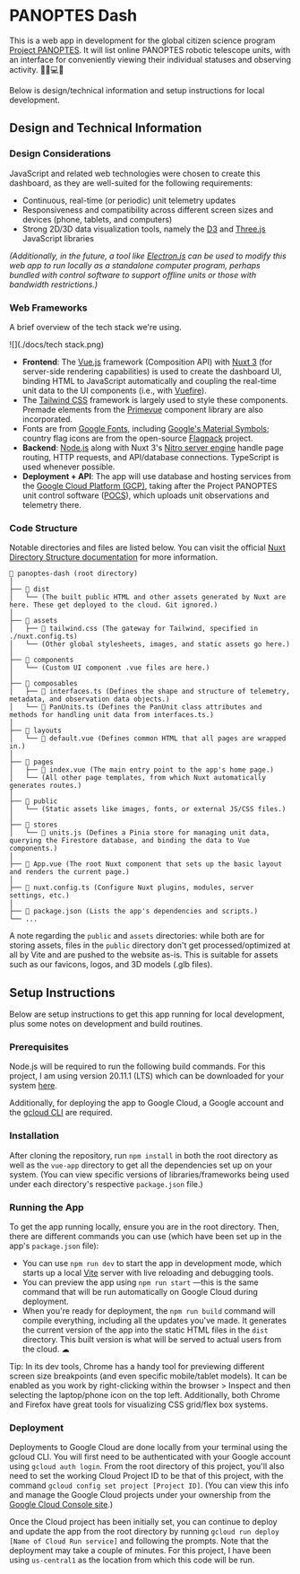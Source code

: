 # PANOPTES Dash

This is a web app in development for the global citizen science program [Project PANOPTES](https://www.projectpanoptes.org/). It will list online PANOPTES robotic telescope units, with an interface for conveniently viewing their individual statuses and observing activity. 🔭🌐💻📱

Below is design/technical information and setup instructions for local development.

## Design and Technical Information

### Design Considerations

JavaScript and related web technologies were chosen to create this dashboard, as they are well-suited for the following requirements:

- Continuous, real-time (or periodic) unit telemetry updates
- Responsiveness and compatibility across different screen sizes and devices (phone, tablets, and computers)
- Strong 2D/3D data visualization tools, namely the [D3](https://d3js.org/) and [Three.js](https://threejs.org/) JavaScript libraries

*(Additionally, in the future, a tool like [Electron.js](https://www.electronjs.org/) can be used to modify this web app to run locally as a standalone computer program, perhaps bundled with control software to support offline units or those with bandwidth restrictions.)*

### Web Frameworks

A brief overview of the tech stack we're using.

![](./docs/tech stack.png)

- **Frontend**: The [Vue.js](https://vuejs.org/) framework (Composition API) with [Nuxt 3](https://nuxt.com/) (for server-side rendering capabilities) is used to create the dashboard UI, binding HTML to JavaScript automatically and coupling the real-time unit data to the UI components (i.e., with [Vuefire](https://vuefire.vuejs.org/)).
- The [Tailwind CSS](https://tailwindcss.com/) framework is largely used to style these components. Premade elements from the [Primevue](https://primevue.org/) component library are also incorporated.
- Fonts are from [Google Fonts](https://fonts.google.com/), including [Google's Material Symbols](https://fonts.google.com/icons); country flag icons are from the open-source [Flagpack](https://flagpack.xyz/) project.
- **Backend**: [Node.js](https://nodejs.org/en) along with Nuxt 3's [Nitro server engine](https://nuxt.com/docs/guide/concepts/server-engine) handle page routing, HTTP requests, and API/database connections. TypeScript is used whenever possible.
- **Deployment + API**: The app will use database and hosting services from the [Google Cloud Platform (GCP)](https://cloud.google.com/?hl=en), taking after the Project PANOPTES unit control software ([POCS](https://github.com/panoptes/POCS)), which uploads unit observations and telemetry there.

### Code Structure

Notable directories and files are listed below. You can visit the official [Nuxt Directory Structure documentation](https://nuxt.com/docs/guide/directory-structure/app) for more information.

```
📂 panoptes-dash (root directory)
│
├── 📂 dist
│   └── (The built public HTML and other assets generated by Nuxt are here. These get deployed to the cloud. Git ignored.)
│
├── 📂 assets
│   ├── 📄 tailwind.css (The gateway for Tailwind, specified in ./nuxt.config.ts)
│   └── (Other global stylesheets, images, and static assets go here.)
│
├── 📂 components
│   └── (Custom UI component .vue files are here.)
│
├── 📂 composables
│   ├── 📄 interfaces.ts (Defines the shape and structure of telemetry, metadata, and observation data objects.)
│   └── 📄 PanUnits.ts (Defines the PanUnit class attributes and methods for handling unit data from interfaces.ts.)
│
├── 📂 layouts
│   └── 📄 default.vue (Defines common HTML that all pages are wrapped in.)
│
├── 📂 pages
│   ├── 📄 index.vue (The main entry point to the app's home page.)
│   └── (All other page templates, from which Nuxt automatically generates routes.)
│
├── 📂 public
│   └── (Static assets like images, fonts, or external JS/CSS files.)
│
├── 📂 stores
│   └── 📄 units.js (Defines a Pinia store for managing unit data, querying the Firestore database, and binding the data to Vue components.)
│
├── 📄 App.vue (The root Nuxt component that sets up the basic layout and renders the current page.)
│
├── 📄 nuxt.config.ts (Configure Nuxt plugins, modules, server settings, etc.)
│
├── 📄 package.json (Lists the app's dependencies and scripts.)
└── ...
```

A note regarding the `public` and `assets` directories: while both are for storing assets, files in the `public` directory don't get processed/optimized at all by Vite and are pushed to the website as-is. This is suitable for assets such as our favicons, logos, and 3D models (.glb files).

## Setup Instructions

Below are setup instructions to get this app running for local development, plus some notes on development and build routines.

### Prerequisites

Node.js will be required to run the following build commands. For this project, I am using version 20.11.1 (LTS) which can be downloaded for your system [here](https://nodejs.org/dist/v20.11.1/).

Additionally, for deploying the app to Google Cloud, a Google account and the [gcloud CLI](https://cloud.google.com/sdk/docs/install) are required.

### Installation

After cloning the repository, run `npm install` in both the root directory as well as the `vue-app` directory to get all the dependencies set up on your system. (You can view specific versions of libraries/frameworks being used under each directory's respective `package.json` file.)

### Running the App

To get the app running locally, ensure you are in the root directory. Then, there are different commands you can use (which have been set up in the app's `package.json` file):

- You can use `npm run dev` to start the app in development mode, which starts up a local [Vite](https://vitejs.dev/) server with live reloading and debugging tools.
- You can preview the app using `npm run start` —this is the same command that will be run automatically on Google Cloud during deployment.
- When you're ready for deployment, the `npm run build` command will compile everything, including all the updates you've made. It generates the current version of the app into the static HTML files in the `dist` directory. This built version is what will be served to actual users from the cloud. ☁

Tip: In its dev tools, Chrome has a handy tool for previewing different screen size breakpoints (and even specific mobile/tablet models). It can be enabled as you work by right-clicking within the browser > Inspect and then selecting the laptop/phone icon on the top left. Additionally, both Chrome and Firefox have great tools for visualizing CSS grid/flex box systems.

### Deployment

Deployments to Google Cloud are done locally from your terminal using the gcloud CLI. You will first need to be authenticated with your Google account using `gcloud auth login`. From the root directory of this project, you'll also need to set the working Cloud Project ID to be that of this project, with the command `gcloud config set project [Project ID]`. (You can view this info and manage the Google Cloud projects under your ownership from the [Google Cloud Console site](https://console.cloud.google.com/).)

Once the Cloud project has been initially set, you can continue to deploy and update the app from the root directory by running `gcloud run deploy [Name of Cloud Run service]` and following the prompts. Note that the deployment may take a couple of minutes. For this project, I have been using `us-central1` as the location from which this code will be run.
